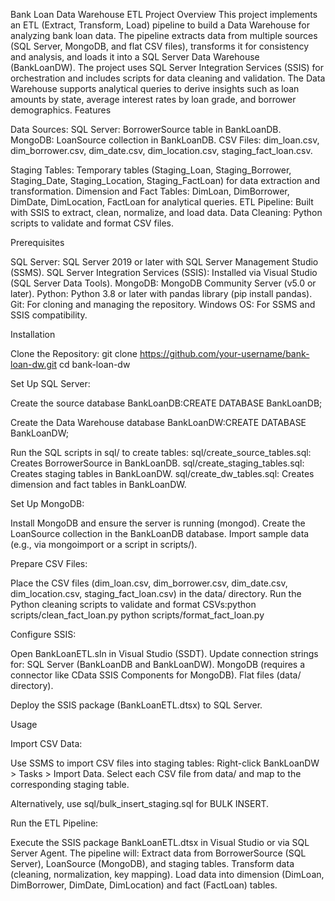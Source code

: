 Bank Loan Data Warehouse ETL Project
Overview
This project implements an ETL (Extract, Transform, Load) pipeline to build a Data Warehouse for analyzing bank loan data. The pipeline extracts data from multiple sources (SQL Server, MongoDB, and flat CSV files), transforms it for consistency and analysis, and loads it into a SQL Server Data Warehouse (BankLoanDW). The project uses SQL Server Integration Services (SSIS) for orchestration and includes scripts for data cleaning and validation.
The Data Warehouse supports analytical queries to derive insights such as loan amounts by state, average interest rates by loan grade, and borrower demographics.
Features

Data Sources:
SQL Server: BorrowerSource table in BankLoanDB.
MongoDB: LoanSource collection in BankLoanDB.
CSV Files: dim_loan.csv, dim_borrower.csv, dim_date.csv, dim_location.csv, staging_fact_loan.csv.


Staging Tables: Temporary tables (Staging_Loan, Staging_Borrower, Staging_Date, Staging_Location, Staging_FactLoan) for data extraction and transformation.
Dimension and Fact Tables: DimLoan, DimBorrower, DimDate, DimLocation, FactLoan for analytical queries.
ETL Pipeline: Built with SSIS to extract, clean, normalize, and load data.
Data Cleaning: Python scripts to validate and format CSV files.

Prerequisites

SQL Server: SQL Server 2019 or later with SQL Server Management Studio (SSMS).
SQL Server Integration Services (SSIS): Installed via Visual Studio (SQL Server Data Tools).
MongoDB: MongoDB Community Server (v5.0 or later).
Python: Python 3.8 or later with pandas library (pip install pandas).
Git: For cloning and managing the repository.
Windows OS: For SSMS and SSIS compatibility.

Installation

Clone the Repository:
git clone https://github.com/your-username/bank-loan-dw.git
cd bank-loan-dw


Set Up SQL Server:

Create the source database BankLoanDB:CREATE DATABASE BankLoanDB;


Create the Data Warehouse database BankLoanDW:CREATE DATABASE BankLoanDW;


Run the SQL scripts in sql/ to create tables:
sql/create_source_tables.sql: Creates BorrowerSource in BankLoanDB.
sql/create_staging_tables.sql: Creates staging tables in BankLoanDW.
sql/create_dw_tables.sql: Creates dimension and fact tables in BankLoanDW.




Set Up MongoDB:

Install MongoDB and ensure the server is running (mongod).
Create the LoanSource collection in the BankLoanDB database.
Import sample data (e.g., via mongoimport or a script in scripts/).


Prepare CSV Files:

Place the CSV files (dim_loan.csv, dim_borrower.csv, dim_date.csv, dim_location.csv, staging_fact_loan.csv) in the data/ directory.
Run the Python cleaning scripts to validate and format CSVs:python scripts/clean_fact_loan.py
python scripts/format_fact_loan.py




Configure SSIS:

Open BankLoanETL.sln in Visual Studio (SSDT).
Update connection strings for:
SQL Server (BankLoanDB and BankLoanDW).
MongoDB (requires a connector like CData SSIS Components for MongoDB).
Flat files (data/ directory).


Deploy the SSIS package (BankLoanETL.dtsx) to SQL Server.



Usage

Import CSV Data:

Use SSMS to import CSV files into staging tables:
Right-click BankLoanDW > Tasks > Import Data.
Select each CSV file from data/ and map to the corresponding staging table.


Alternatively, use sql/bulk_insert_staging.sql for BULK INSERT.


Run the ETL Pipeline:

Execute the SSIS package BankLoanETL.dtsx in Visual Studio or via SQL Server Agent.
The pipeline will:
Extract data from BorrowerSource (SQL Server), LoanSource (MongoDB), and staging tables.
Transform data (cleaning, normalization, key mapping).
Load data into dimension (DimLoan, DimBorrower, DimDate, DimLocation) and fact (FactLoan) tables.









